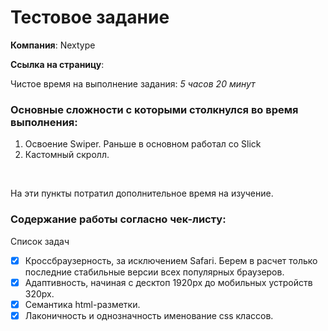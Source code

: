 # Тестовое задание
**Компания**: Nextype

**Ссылка на страницу**:

Чистое время на выполнение задания: *5 часов 20 минут*

### Основные сложности с которыми столкнулся во время выполнения:

1. Освоение Swiper. Раньше в основном работал со Slick
2. Кастомный скролл.
<br/>

На эти пункты потратил дополнительное время на изучение.

### Содержание работы согласно чек-листу:

Список задач
- [X] Кроссбраузерность, за исключением Safari. Берем в расчет только последние стабильные версии всех популярных браузеров.
- [X] Адаптивность, начиная с десктоп 1920px до мобильных устройств 320px.
- [X] Семантика html-разметки.
- [X] Лаконичность и однозначность именование css классов.